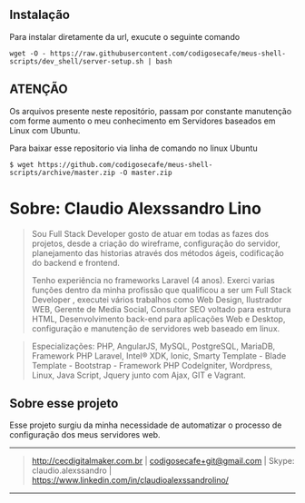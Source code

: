 
## Instalação
Para instalar diretamente da url, exucute o seguinte comando

```
wget -O - https://raw.githubusercontent.com/codigosecafe/meus-shell-scripts/dev_shell/server-setup.sh | bash
```

## ATENÇÃO
Os arquivos presente neste repositório, passam por constante manutenção com forme aumento o meu conhecimento em Servidores baseados em Linux com Ubuntu. 

Para baixar esse repositorio via linha de comando no linux Ubuntu
```
$ wget https://github.com/codigosecafe/meus-shell-scripts/archive/master.zip -O master.zip
```
# Sobre: Claudio Alexssandro Lino

>Sou Full Stack Developer gosto de atuar em todas as fazes dos projetos, desde a criação do wireframe, configuração do servidor, planejamento das historias através dos métodos ágeis, codificação do backend e frontend. 
>
>Tenho experiência no frameworks Laravel (4 anos). Exerci varias funções dentro da minha profissão que qualificou a ser um Full Stack Developer , executei vários trabalhos como Web Design, Ilustrador WEB, Gerente de Media Social, Consultor SEO voltado para estrutura HTML, Desenvolvimento back-end para aplicações Web e Desktop, configuração e manutenção de servidores web baseado em linux. 
>

>Especializações: PHP, AngularJS, MySQL, PostgreSQL, MariaDB, Framework PHP Laravel, Intel® XDK, Ionic, Smarty Template - Blade Template - Bootstrap - Framework PHP CodeIgniter, Wordpress, Linux, Java Script, Jquery junto com Ajax, GIT e Vagrant.

## Sobre esse projeto

Esse projeto surgiu da minha necessidade de automatizar o processo de configuração dos meus servidores web.


---
> http://cecdigitalmaker.com.br | codigosecafe+git@gmail.com | Skype: claudio.alexssandro | https://www.linkedin.com/in/claudioalexssandrolino/
---